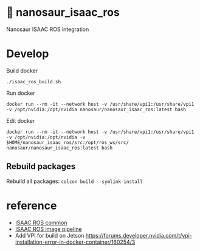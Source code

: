 # 🍏 nanosaur_isaac_ros

Nanosaur ISAAC ROS integration

# Develop

Build docker
```
./isaac_ros_build.sh
```

Run docker
```
docker run --rm -it --network host -v /usr/share/vpi1:/usr/share/vpi1 -v /opt/nvidia:/opt/nvidia nanosaur/nanosaur_isaac_ros:latest bash
```

Edit docker
```
docker run --rm -it --network host -v /usr/share/vpi1:/usr/share/vpi1 -v /opt/nvidia:/opt/nvidia -v $HOME/nanosaur_isaac_ros/src:/opt/ros_ws/src/ nanosaur/nanosaur_isaac_ros:latest bash
```

## Rebuild packages

Rebuild all packages: `colcon build --symlink-install`

# reference

* [ISAAC ROS common](https://github.com/NVIDIA-AI-IOT/isaac_ros_common.git)
* [ISAAC ROS image pipeline](https://github.com/NVIDIA-AI-IOT/isaac_ros_image_pipeline.git)
* Add VPI for build on Jetson https://forums.developer.nvidia.com/t/vpi-installation-error-in-docker-container/160254/3